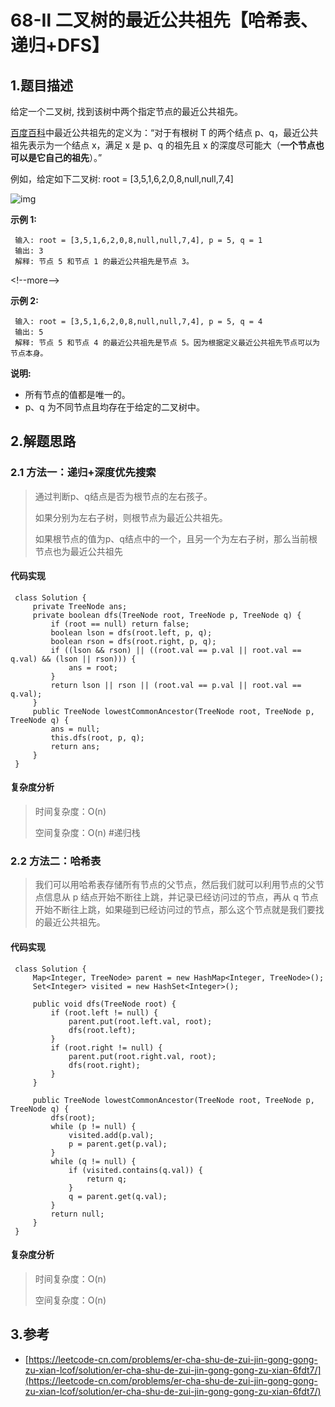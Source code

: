 # 68-Ⅱ 二叉树的最近公共祖先【哈希表、递归+DFS】

## 1.题目描述

给定一个二叉树, 找到该树中两个指定节点的最近公共祖先。

[百度百科](https://baike.baidu.com/item/%E6%9C%80%E8%BF%91%E5%85%AC%E5%85%B1%E7%A5%96%E5%85%88/8918834?fr=aladdin)中最近公共祖先的定义为：“对于有根树 T 的两个结点 p、q，最近公共祖先表示为一个结点 x，满足 x 是 p、q 的祖先且 x 的深度尽可能大（**一个节点也可以是它自己的祖先**）。”

例如，给定如下二叉树: root = \[3,5,1,6,2,0,8,null,null,7,4\]

![img](https://mchen0607.github.io/images/binarytree.png)

**示例 1:**

```text
 输入: root = [3,5,1,6,2,0,8,null,null,7,4], p = 5, q = 1
 输出: 3
 解释: 节点 5 和节点 1 的最近公共祖先是节点 3。
```

&lt;!--more--&gt;

**示例 2:**

```text
 输入: root = [3,5,1,6,2,0,8,null,null,7,4], p = 5, q = 4
 输出: 5
 解释: 节点 5 和节点 4 的最近公共祖先是节点 5。因为根据定义最近公共祖先节点可以为节点本身。
```

**说明:**

* 所有节点的值都是唯一的。
* p、q 为不同节点且均存在于给定的二叉树中。

## 2.解题思路

### 2.1 方法一：递归+深度优先搜索

> 通过判断p、q结点是否为根节点的左右孩子。
>
> 如果分别为左右子树，则根节点为最近公共祖先。
>
> 如果根节点的值为p、q结点中的一个，且另一个为左右子树，那么当前根节点也为最近公共祖先

#### 代码实现

```text
 class Solution {
     private TreeNode ans;
     private boolean dfs(TreeNode root, TreeNode p, TreeNode q) {
         if (root == null) return false;
         boolean lson = dfs(root.left, p, q);
         boolean rson = dfs(root.right, p, q);
         if ((lson && rson) || ((root.val == p.val || root.val == q.val) && (lson || rson))) {
             ans = root;
         }
         return lson || rson || (root.val == p.val || root.val == q.val);
     }
     public TreeNode lowestCommonAncestor(TreeNode root, TreeNode p, TreeNode q) {
         ans = null;
         this.dfs(root, p, q);
         return ans;
     }
 }
```

#### 复杂度分析

> 时间复杂度：O\(n\)
>
> 空间复杂度：O\(n\) \#递归栈

### 2.2 方法二：哈希表

> 我们可以用哈希表存储所有节点的父节点，然后我们就可以利用节点的父节点信息从 p 结点开始不断往上跳，并记录已经访问过的节点，再从 q 节点开始不断往上跳，如果碰到已经访问过的节点，那么这个节点就是我们要找的最近公共祖先。

#### 代码实现

```text
 class Solution {
     Map<Integer, TreeNode> parent = new HashMap<Integer, TreeNode>();
     Set<Integer> visited = new HashSet<Integer>();
 ​
     public void dfs(TreeNode root) {
         if (root.left != null) {
             parent.put(root.left.val, root);
             dfs(root.left);
         }
         if (root.right != null) {
             parent.put(root.right.val, root);
             dfs(root.right);
         }
     }
 ​
     public TreeNode lowestCommonAncestor(TreeNode root, TreeNode p, TreeNode q) {
         dfs(root);
         while (p != null) {
             visited.add(p.val);
             p = parent.get(p.val);
         }
         while (q != null) {
             if (visited.contains(q.val)) {
                 return q;
             }
             q = parent.get(q.val);
         }
         return null;
     }
 }
```

#### 复杂度分析

> 时间复杂度：O\(n\)
>
> 空间复杂度：O\(n\)

## 3.参考

* [https://leetcode-cn.com/problems/er-cha-shu-de-zui-jin-gong-gong-zu-xian-lcof/solution/er-cha-shu-de-zui-jin-gong-gong-zu-xian-6fdt7/](https://leetcode-cn.com/problems/er-cha-shu-de-zui-jin-gong-gong-zu-xian-lcof/solution/er-cha-shu-de-zui-jin-gong-gong-zu-xian-6fdt7/)

